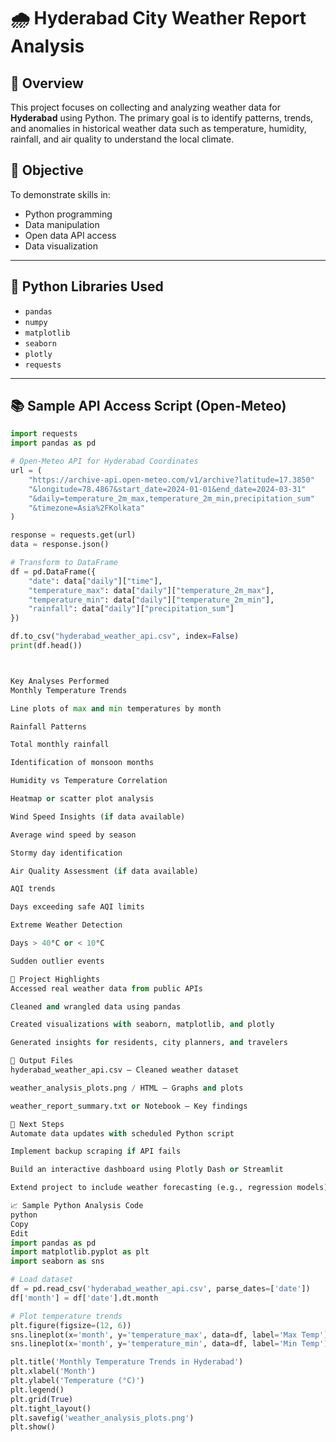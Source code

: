 # 🌧️ Hyderabad City Weather Report Analysis

## 📌 Overview
This project focuses on collecting and analyzing weather data for **Hyderabad** using Python. The primary goal is to identify patterns, trends, and anomalies in historical weather data such as temperature, humidity, rainfall, and air quality to understand the local climate.

## 🎯 Objective
To demonstrate skills in:
- Python programming
- Data manipulation
- Open data API access
- Data visualization

---

## 🔢 Python Libraries Used
- `pandas`
- `numpy`
- `matplotlib`
- `seaborn`
- `plotly`
- `requests`

---

## 📚 Sample API Access Script (Open-Meteo)
```python
import requests
import pandas as pd

# Open-Meteo API for Hyderabad Coordinates
url = (
    "https://archive-api.open-meteo.com/v1/archive?latitude=17.3850"
    "&longitude=78.4867&start_date=2024-01-01&end_date=2024-03-31"
    "&daily=temperature_2m_max,temperature_2m_min,precipitation_sum"
    "&timezone=Asia%2FKolkata"
)

response = requests.get(url)
data = response.json()

# Transform to DataFrame
df = pd.DataFrame({
    "date": data["daily"]["time"],
    "temperature_max": data["daily"]["temperature_2m_max"],
    "temperature_min": data["daily"]["temperature_2m_min"],
    "rainfall": data["daily"]["precipitation_sum"]
})

df.to_csv("hyderabad_weather_api.csv", index=False)
print(df.head())



Key Analyses Performed
Monthly Temperature Trends

Line plots of max and min temperatures by month

Rainfall Patterns

Total monthly rainfall

Identification of monsoon months

Humidity vs Temperature Correlation

Heatmap or scatter plot analysis

Wind Speed Insights (if data available)

Average wind speed by season

Stormy day identification

Air Quality Assessment (if data available)

AQI trends

Days exceeding safe AQI limits

Extreme Weather Detection

Days > 40°C or < 10°C

Sudden outlier events

🌟 Project Highlights
Accessed real weather data from public APIs

Cleaned and wrangled data using pandas

Created visualizations with seaborn, matplotlib, and plotly

Generated insights for residents, city planners, and travelers

📄 Output Files
hyderabad_weather_api.csv – Cleaned weather dataset

weather_analysis_plots.png / HTML – Graphs and plots

weather_report_summary.txt or Notebook – Key findings

🚀 Next Steps
Automate data updates with scheduled Python script

Implement backup scraping if API fails

Build an interactive dashboard using Plotly Dash or Streamlit

Extend project to include weather forecasting (e.g., regression models)

📈 Sample Python Analysis Code
python
Copy
Edit
import pandas as pd
import matplotlib.pyplot as plt
import seaborn as sns

# Load dataset
df = pd.read_csv('hyderabad_weather_api.csv', parse_dates=['date'])
df['month'] = df['date'].dt.month

# Plot temperature trends
plt.figure(figsize=(12, 6))
sns.lineplot(x='month', y='temperature_max', data=df, label='Max Temp')
sns.lineplot(x='month', y='temperature_min', data=df, label='Min Temp')

plt.title('Monthly Temperature Trends in Hyderabad')
plt.xlabel('Month')
plt.ylabel('Temperature (°C)')
plt.legend()
plt.grid(True)
plt.tight_layout()
plt.savefig('weather_analysis_plots.png')
plt.show()
